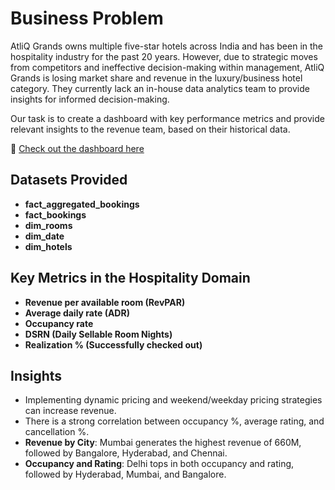 # Business Problem

AtliQ Grands owns multiple five-star hotels across India and has been in the hospitality industry for the past 20 years. However, due to strategic moves from competitors and ineffective decision-making within management, AtliQ Grands is losing market share and revenue in the luxury/business hotel category. They currently lack an in-house data analytics team to provide insights for informed decision-making.

Our task is to create a dashboard with key performance metrics and provide relevant insights to the revenue team, based on their historical data.

🔗 [Check out the dashboard here](https://shorturl.at/0YH2s)

## Datasets Provided
- **fact_aggregated_bookings**
- **fact_bookings**
- **dim_rooms**
- **dim_date**
- **dim_hotels**

## Key Metrics in the Hospitality Domain
- **Revenue per available room (RevPAR)**
- **Average daily rate (ADR)**
- **Occupancy rate**
- **DSRN (Daily Sellable Room Nights)**
- **Realization % (Successfully checked out)**

## Insights
- Implementing dynamic pricing and weekend/weekday pricing strategies can increase revenue.
- There is a strong correlation between occupancy %, average rating, and cancellation %.
- **Revenue by City**: Mumbai generates the highest revenue of 660M, followed by Bangalore, Hyderabad, and Chennai.
- **Occupancy and Rating**: Delhi tops in both occupancy and rating, followed by Hyderabad, Mumbai, and Bangalore.







